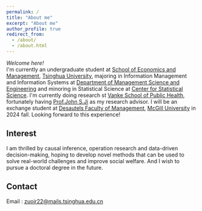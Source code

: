 ```yaml
---
permalink: /
title: "About me"
excerpt: "About me"
author_profile: true
redirect_from: 
  - /about/
  - /about.html
---
```

*Welcome here!*<br/>
I'm currently an undergraduate student at [School of Economics and Management](https://www.sem.tsinghua.edu.cn/en/), [Tsinghua University](https://www.tsinghua.edu.cn/en/), majoring in Information Management and Information Systems at [Department of Management Science and Engineering](https://www.sem.tsinghua.edu.cn/mseen/) and minoring in Statistical Science at [Center for Statistical Science](http://www.stat.tsinghua.edu.cn/en/). I'm currently doing research st [Vanke School of Public Health](https://vsph.tsinghua.edu.cn/en/), fortunately having [Prof.John S.Ji](https://vsph.tsinghua.edu.cn/en/info/1010/1041.htm) as my research advisor. I will be an exchange student at [Desautels Faculty of Management](https://www.mcgill.ca/desautels/), [McGill University](https://www.mcgill.ca/) in 2024 fall. Looking forward to this experience!<br/>

## Interest
I am thrilled by causal inference, operation research and data-driven decision-making, hoping to develop novel methods that can be used to solve real-world challenges and improve social welfare. And I wish to pursue a doctoral degree in the future. <br/>

## Contact
Email : zuojr22@mails.tsinghua.edu.cn<br/>
